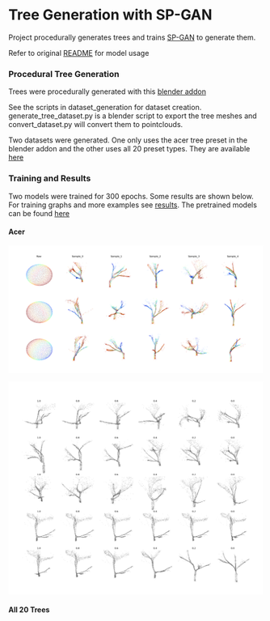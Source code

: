 # Tree Generation with SP-GAN

Project procedurally generates trees and trains [SP-GAN](https://github.com/liruihui/SP-GAN) to generate them. 

Refer to original [README](use_README.md) for model usage

### Procedural Tree Generation

Trees were procedurally generated with this [blender addon](https://github.com/friggog/tree-gen) 

See the scripts in dataset_generation for dataset creation. generate_tree_dataset.py is a blender script to export the tree meshes and convert_dataset.py will convert them to pointclouds. 

Two datasets were generated. One only uses the acer tree preset in the blender addon and the other uses all 20 preset types. They are available [here](https://drive.google.com/drive/folders/1S04UFQLdYFiSpF6lmIk__AftQh0zDD2l?usp=sharing)

### Training and Results

Two models were trained for 300 epochs. Some results are shown below. For training graphs and more examples see [results](results/plots). The pretrained models can be found [here](https://drive.google.com/drive/folders/1aTxPGRIRphNG5qH-wf_9NpGR3WGPgN0k?usp=sharing)

#### Acer
![Part Correspondence](results/plots/draw_correspondence/acer/plot_correspondense_20220111-0839_0.png)

![Shape Interpolation](results/plots/shape_interpolate/acer/plot_shape_inte_20220111-0840.png)

#### All 20 Trees
